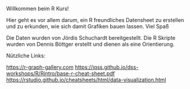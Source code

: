 Willkommen beim R Kurs!

Hier geht es vor allem darum, ein R freundliches Datensheet zu erstellen und zu erkunden, wie sich damit Grafiken bauen lassen. Viel Spaß


Die Daten wurden von Jördis Schuchardt bereitgestellt. 
Die R Skripte wurden von Dennis Böttger erstellt und dienen als eine Orientierung. 


Nützliche Links:

https://r-graph-gallery.com
https://iqss.github.io/dss-workshops/R/Rintro/base-r-cheat-sheet.pdf
https://rstudio.github.io/cheatsheets/html/data-visualization.html
